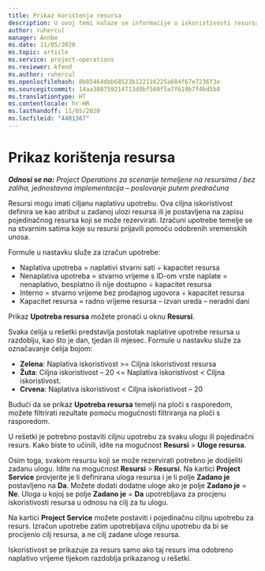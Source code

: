 ```yaml
---
title: Prikaz korištenja resursa
description: U ovoj temi nalaze se informacije o iskoristivosti resursa u aplikaciji Project Operations.
author: ruhercul
manager: Annbe
ms.date: 11/05/2020
ms.topic: article
ms.service: project-operations
ms.reviewer: kfend
ms.author: ruhercul
ms.openlocfilehash: 8b85464dbb68523b122116225a604f67e7236f3e
ms.sourcegitcommit: 14aa380759214713d9bf560f5a7f619b7f4bd5b8
ms.translationtype: HT
ms.contentlocale: hr-HR
ms.lasthandoff: 11/05/2020
ms.locfileid: "4401367"
---
```

# <a name="resource-utilization-overview"></a>Prikaz korištenja resursa

_**Odnosi se na:** Project Operations za scenarije temeljene na resursima / bez zaliha, jednostavna implementacija – poslovanje putem predračuna_

Resursi mogu imati ciljanu naplativu upotrebu. Ova ciljna iskoristivost definira se kao atribut u zadanoj ulozi resursa ili je postavljena na zapisu pojedinačnog resursa koji se može rezervirati. Izračuni upotrebe temelje se na stvarnim satima koje su resursi prijavili pomoću odobrenih vremenskih unosa.

Formule u nastavku služe za izračun upotrebe:

  - Naplativa upotreba = naplativi stvarni sati ÷ kapacitet resursa
  - Nenaplativa upotreba = stvarno vrijeme s ID-om vrste naplate = nenaplativo, besplatno ili nije dostupno ÷ kapacitet resursa
  - Interno = stvarno vrijeme bez prodajnog ugovora ÷ kapacitet resursa
  - Kapacitet resursa = radno vrijeme resursa – izvan ureda – neradni dani

Prikaz **Upotreba resursa** možete pronaći u oknu **Resursi**.

Svaka ćelija u rešetki predstavlja postotak naplative upotrebe resursa u razdoblju, kao što je dan, tjedan ili mjesec. Formule u nastavku služe za označavanje ćelija bojom:

  - **Zelena**: Naplativa iskoristivost >= Ciljna iskoristivost resursa
  - **Žuta**: Ciljna iskoristivost – 20 <= Naplativa iskoristivost < Ciljna iskoristivost.
  - **Crvena**: Naplativa iskoristivost < Ciljna iskoristivost – 20

Budući da se prikaz **Upotreba resursa** temelji na ploči s rasporedom, možete filtrirati rezultate pomoću mogućnosti filtriranja na ploči s rasporedom.

U rešetki je potrebno postaviti ciljnu upotrebu za svaku ulogu ili pojedinačni resurs. Kako biste to učinili, idite na mogućnost **Resursi** > **Uloge resursa**.

Osim toga, svakom resursu koji se može rezervirati potrebno je dodijeliti zadanu ulogu. Idite na mogućnost **Resursi** > **Resursi**. Na kartici **Project Service** provjerite je li definirana uloga resursa i je li polje **Zadano je** postavljeno na **Da**. Možete dodati dodatne uloge ako je polje **Zadano je** = **Ne**. Uloga u kojoj se polje **Zadano je** = **Da** upotrebljava za procjenu iskoristivosti resursa u odnosu na cilj za tu ulogu.

Na kartici **Project Service** možete postaviti i pojedinačnu ciljnu upotrebu za resurs. Izračun upotrebe zatim upotrebljava ciljnu upotrebu da bi se procijenio cilj resursa, a ne cilj zadane uloge resursa.

Iskoristivost se prikazuje za resurs samo ako taj resurs ima odobreno naplativo vrijeme tijekom razdoblja prikazanog u rešetki.

